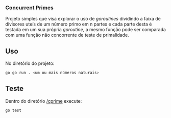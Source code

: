 ### Concurrent Primes

Projeto simples que visa explorar o uso de <i>goroutines</i> dividindo a faixa de divisores uteís de um número primo em n partes
e cada parte desta é testada em um sua própria <i>goroutine</i>, a mesmo função pode ser comparada com uma função não concorrente de teste de primalidade.

## Uso
No diretório do projeto:

```bash
go go run . <um ou mais números naturais> 
```

## Teste
Dentro do diretório [/cprime](./cprime) execute:
```bash
go test
```